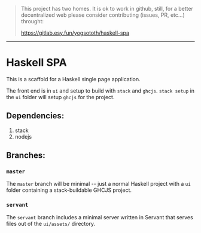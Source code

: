 > This project has two homes.
> It is ok to work in github, still, for a better decentralized web
> please consider contributing (issues, PR, etc...) throught:
>
> https://gitlab.esy.fun/yogsototh/haskell-spa

---


# Haskell SPA

This is a scaffold for a Haskell single page application.

The front end is in `ui` and setup to build with `stack` and `ghcjs`.
`stack setup` in the `ui` folder will setup `ghcjs` for the project.

## Dependencies:

1. stack
2. nodejs

## Branches:

### `master`

The `master` branch will be minimal -- just a normal Haskell project with a `ui` folder containing a stack-buildable GHCJS project.

### `servant`

The `servant` branch includes a minimal server written in Servant that serves files out of the `ui/assets/` directory.
